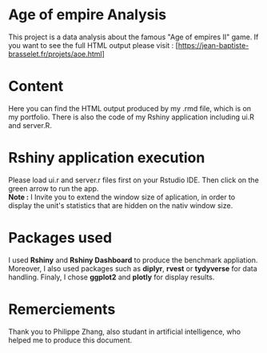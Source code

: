 # Age of empire Analysis
This project is a data analysis about the famous "Age of empires II" game.
If you want to see the full HTML output please visit : [https://jean-baptiste-brasselet.fr/projets/aoe.html]

# Content
Here you can find the HTML output produced by my .rmd file, which is on my portfolio. There is also the code of my Rshiny application including ui.R and server.R.

# Rshiny application execution
Please load ui.r and server.r files first on your Rstudio IDE. Then click on the green arrow to run the app.   
**Note :** I Invite you to extend the window size of aplication, in order to display the unit's statistics that are hidden on the nativ window size.

# Packages used
I used **Rshiny** and **Rshiny Dashboard** to produce the benchmark appliation. Moreover, I also used packages such as **diplyr**, **rvest** or **tydyverse** for data handling. Finaly, I chose **ggplot2** and **plotly** for display results.

# Remerciements
Thank you to Philippe Zhang, also studant in artificial intelligence, who helped me to produce this document.
